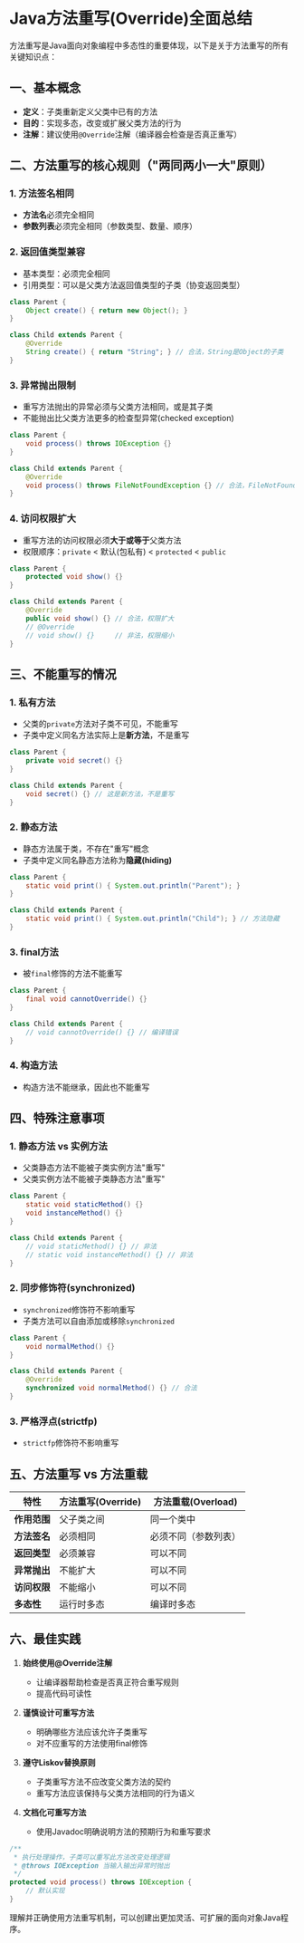 # Java方法重写(Override)全面总结

方法重写是Java面向对象编程中多态性的重要体现，以下是关于方法重写的所有关键知识点：

## 一、基本概念
- **定义**：子类重新定义父类中已有的方法
- **目的**：实现多态，改变或扩展父类方法的行为
- **注解**：建议使用`@Override`注解（编译器会检查是否真正重写）

## 二、方法重写的核心规则（"两同两小一大"原则）

### 1. 方法签名相同
- **方法名**必须完全相同
- **参数列表**必须完全相同（参数类型、数量、顺序）

### 2. 返回值类型兼容
- 基本类型：必须完全相同
- 引用类型：可以是父类方法返回值类型的子类（协变返回类型）

```java
class Parent {
    Object create() { return new Object(); }
}

class Child extends Parent {
    @Override
    String create() { return "String"; } // 合法，String是Object的子类
}
```

### 3. 异常抛出限制
- 重写方法抛出的异常必须与父类方法相同，或是其子类
- 不能抛出比父类方法更多的检查型异常(checked exception)

```java
class Parent {
    void process() throws IOException {}
}

class Child extends Parent {
    @Override
    void process() throws FileNotFoundException {} // 合法，FileNotFoundException是IOException的子类
}
```

### 4. 访问权限扩大
- 重写方法的访问权限必须**大于或等于**父类方法
- 权限顺序：`private` < 默认(包私有) < `protected` < `public`

```java
class Parent {
    protected void show() {}
}

class Child extends Parent {
    @Override
    public void show() {} // 合法，权限扩大
    // @Override
    // void show() {}     // 非法，权限缩小
}
```

## 三、不能重写的情况

### 1. 私有方法
- 父类的`private`方法对子类不可见，不能重写
- 子类中定义同名方法实际上是**新方法**，不是重写

```java
class Parent {
    private void secret() {}
}

class Child extends Parent {
    void secret() {} // 这是新方法，不是重写
}
```

### 2. 静态方法
- 静态方法属于类，不存在"重写"概念
- 子类中定义同名静态方法称为**隐藏(hiding)**

```java
class Parent {
    static void print() { System.out.println("Parent"); }
}

class Child extends Parent {
    static void print() { System.out.println("Child"); } // 方法隐藏
}
```

### 3. final方法
- 被`final`修饰的方法不能重写

```java
class Parent {
    final void cannotOverride() {}
}

class Child extends Parent {
    // void cannotOverride() {} // 编译错误
}
```

### 4. 构造方法
- 构造方法不能继承，因此也不能重写

## 四、特殊注意事项

### 1. 静态方法 vs 实例方法
- 父类静态方法不能被子类实例方法"重写"
- 父类实例方法不能被子类静态方法"重写"

```java
class Parent {
    static void staticMethod() {}
    void instanceMethod() {}
}

class Child extends Parent {
    // void staticMethod() {} // 非法
    // static void instanceMethod() {} // 非法
}
```

### 2. 同步修饰符(synchronized)
- `synchronized`修饰符不影响重写
- 子类方法可以自由添加或移除`synchronized`

```java
class Parent {
    void normalMethod() {}
}

class Child extends Parent {
    @Override
    synchronized void normalMethod() {} // 合法
}
```

### 3. 严格浮点(strictfp)
- `strictfp`修饰符不影响重写

## 五、方法重写 vs 方法重载

| 特性         | 方法重写(Override)                  | 方法重载(Overload)                |
|--------------|-------------------------------------|-----------------------------------|
| **作用范围**  | 父子类之间                          | 同一个类中                        |
| **方法签名**  | 必须相同                            | 必须不同（参数列表）              |
| **返回类型**  | 必须兼容                            | 可以不同                          |
| **异常抛出**  | 不能扩大                            | 可以不同                          |
| **访问权限**  | 不能缩小                            | 可以不同                          |
| **多态性**    | 运行时多态                          | 编译时多态                        |

## 六、最佳实践

1. **始终使用@Override注解**
    - 让编译器帮助检查是否真正符合重写规则
    - 提高代码可读性

2. **谨慎设计可重写方法**
    - 明确哪些方法应该允许子类重写
    - 对不应重写的方法使用final修饰

3. **遵守Liskov替换原则**
    - 子类重写方法不应改变父类方法的契约
    - 重写方法应该保持与父类方法相同的行为语义

4. **文档化可重写方法**
    - 使用Javadoc明确说明方法的预期行为和重写要求

```java
/**
 * 执行处理操作，子类可以重写此方法改变处理逻辑
 * @throws IOException 当输入输出异常时抛出
 */
protected void process() throws IOException {
    // 默认实现
}
```

理解并正确使用方法重写机制，可以创建出更加灵活、可扩展的面向对象Java程序。